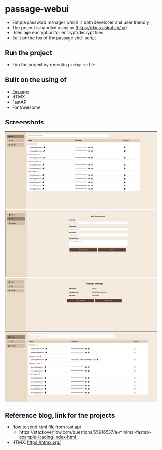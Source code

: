 # passage-webui 
- Simple password manager which is both developer and user friendly.
- The project is handled using `uv` (https://docs.astral.sh/uv)
- Uses age encryption for encrypt/decrypt files
- Built on the top of the passage shell script

## Run the project
- Run the project by executing `setup.sh` file

## Built on the using of
- [Passage](https://github.com/FiloSottile/passage)
- HTMX
- FastAPI
- FontAwesome

## Screenshots

![Homepage](./image/image1.png)
![NewPassword](./image/image2.png)
![Settings](./image/image3.png)
![Homepage2](./image/image4.png)

## Reference blog, link for the projects
- How to send html file from fast api
  - https://stackoverflow.com/questions/65916537/a-minimal-fastapi-example-loading-index-html
- HTMX: https://htmx.org/

